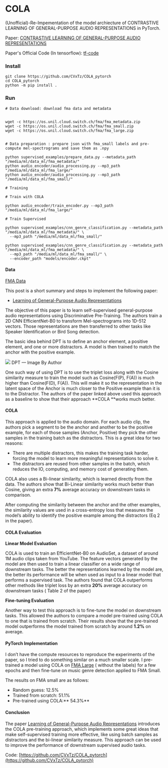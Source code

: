 # COLA
(Unofficial)-Re-Impementation of the model archiecture of CONTRASTIVE LEARNING OF GENERAL-PURPOSE AUDIO REPRESENTATIONS in PyTorch.

Paper: [CONTRASTIVE LEARNING OF GENERAL-PURPOSE AUDIO REPRESENTATIONS](https://arxiv.org/abs/2010.10915)

Paper's Official Code (In tensorflow): [tf-code](https://github.com/google-research/google-research/tree/master/cola)

### Install
```
git clone https://github.com/CVxTz/COLA_pytorch
cd COLA_pytorch
python -m pip install .
```

### Run

```
# Data download: download fma data and metadata


wget -c https://os.unil.cloud.switch.ch/fma/fma_metadata.zip
wget -c https://os.unil.cloud.switch.ch/fma/fma_small.zip
wget -c https://os.unil.cloud.switch.ch/fma/fma_large.zip


# Data preparation : prepare json with fma_small labels and pre-compute mel-spectrograms and save them as .npy

python supervised_examples/prepare_data.py --metadata_path "/media/ml/data_ml/fma_metadata/"
python audio_encoder/audio_processing.py --mp3_path "/media/ml/data_ml/fma_large/"
python audio_encoder/audio_processing.py --mp3_path "/media/ml/data_ml/fma_small/"

# Training

# Train with COLA

python audio_encoder/train_encoder.py --mp3_path "/media/ml/data_ml/fma_large/"

# Train Supervised

python supervised_examples/cnn_genre_classification.py --metadata_path "/media/ml/data_ml/fma_metadata/" \
  --mp3_path "/media/ml/data_ml/fma_small/"

python supervised_examples/cnn_genre_classification.py --metadata_path "/media/ml/data_ml/fma_metadata/" \
  --mp3_path "/media/ml/data_ml/fma_small/" \
  --encoder_path "models/encoder.ckpt"

```

#### Data
[FMA Data](https://github.com/mdeff/fma)

This post is a short summary and steps to implement the following paper:

* [Learning of General-Purpose Audio
Representations](https://arxiv.org/abs/2010.10915)

The objective of this paper is to learn self-supervised general-purpose audio
representations using Discriminative Pre-Training. The authors train a 2D CNN
EfficientNet-B0 to transform Mel-spectrograms into 1D-512 vectors. Those
representations are then transferred to other tasks like Speaker Identification
or Bird Song detection.

The basic idea behind DPT is to define an anchor element, a positive element,
and one or more distractors. A model is then trained to match the anchor with
the positive example.

![](https://cdn-images-1.medium.com/max/800/1*BsHigYU_qjPpQvq1k09k1A.png)
<span class="figcaption_hack">DPT — Image By Author</span>

One such way of using DPT is to use the triplet loss along with the Cosine
similarity measure to train the model such as Cosine(F(P), F(A)) is much higher
than Cosine(F(D), F(A)). This will make it so the representation in the latent
space of the Anchor is much closer to the Positive example than it is to the
Distractor. The authors of the paper linked above used this approach as a
baseline to show that their approach **COLA **works much better.

#### COLA

This approach is applied to the audio domain. For each audio clip, the authors
pick a segment to be the anchor and another to be the positive example, for each
of those samples (Anchor, Positive) they pick the other samples in the training
batch as the distractors. This is a great idea for two reasons:

* There are multiple distractors, this makes the training task harder, forcing the
model to learn more meaningful representations to solve it.
* The distractors are reused from other samples in the batch, which reduces the
IO, computing, and memory cost of generating them.

COLA also uses a Bi-linear similarity, which is learned directly from the data.
The authors show that Bi-Linear similarity works much better than Cosine, giving
an extra **7%** average accuracy on downstream tasks in comparison.

After computing the similarity between the anchor and the other examples, the
similarity values are used in a cross-entropy loss that measures the model’s
ability to identify the positive example among the distractors (Eq 2 in the
paper).

#### COLA Evaluation

**Linear Model Evaluation**

COLA is used to train an EfficientNet-B0 on AudioSet, a dataset of around 1M
audio clips taken from YouTube. The feature vectors generated by the model are
then used to train a linear classifier on a wide range of downstream tasks. The
better the representations learned by the model are, the better its performance
will be when used as input to a linear model that performs a supervised task.
The authors found that COLA outperforms other methods like triplet loss by an
extra **20%** average accuracy on downstream tasks ( Table 2 of the paper)

**Fine-tuning Evaluation**

Another way to test this approach is to fine-tune the model on downstream tasks.
This allowed the authors to compare a model pre-trained using COLA to one that
is trained from scratch. Their results show that the pre-trained model
outperforms the model trained from scratch by around **1.2%** on average.

#### PyTorch Implementation


I don’t have the compute resources to reproduce the experiments of the paper, so
I tried to do something similar on a much smaller scale. I pre-trained a model
using COLA on [FMA Large](https://github.com/mdeff/fma) ( without the labels)
for a few epochs and then fine-tune on music genre detection applied to FMA
Small.

The results on FMA small are as follows:

* Random guess: 12.5%
* Trained from scratch: 51.1%
* Pre-trained using COLA:** 54.3%**

#### Conclusion

The paper [Learning of General-Purpose Audio
Representations](https://arxiv.org/abs/2010.10915) introduces the COLA
pre-training approach, which implements some great ideas that make
self-supervised training more effective, like using batch samples as distractors
and the bi-linear similarity measure. This approach can be used to improve the
performance of downstream supervised audio tasks.

Code:
[https://github.com/CVxTz/COLA_pytorch](https://github.com/CVxTz/COLA_pytorch)

